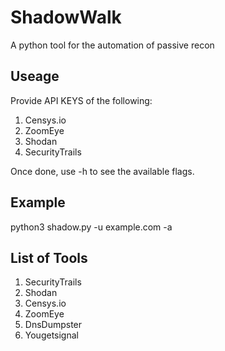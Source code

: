 # ShadowWalk
A python tool for the automation of passive recon


## Useage
Provide API KEYS of the following:

1. Censys.io
2. ZoomEye
3. Shodan
4. SecurityTrails

Once done, use -h to see the available flags.

## Example

python3 shadow.py -u example.com -a

## List of Tools

1. SecurityTrails
2. Shodan
3. Censys.io
4. ZoomEye
5. DnsDumpster
6. Yougetsignal

